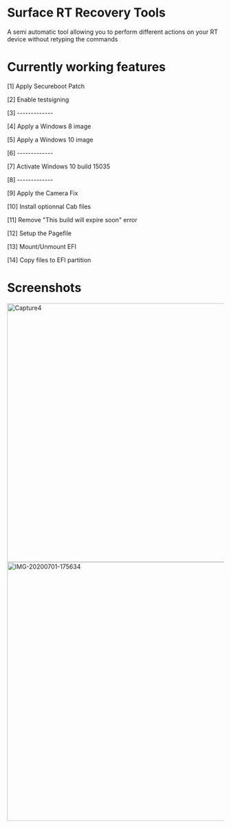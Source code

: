# Surface RT Recovery Tools
A semi automatic tool allowing you to perform different actions on your RT device without retyping the commands

# Currently working features

[1] Apply Secureboot Patch

[2] Enable testsigning

[3] -------------

[4] Apply a Windows 8 image

[5] Apply a Windows 10 image

[6] -------------

[7] Activate Windows 10 build 15035

[8] -------------

[9] Apply the Camera Fix

[10] Install optionnal Cab files

[11] Remove "This build will expire soon" error

[12] Setup the Pagefile

[13] Mount/Unmount EFI

[14] Copy files to EFI partition

# Screenshots
<img src="https://i.postimg.cc/d3WzjkYQ/Capture4.png" width="600" alt="Capture4"/><img src="https://i.postimg.cc/v83FsjVR/IMG-20200701-175634.jpg" width="600" alt="IMG-20200701-175634"/>
